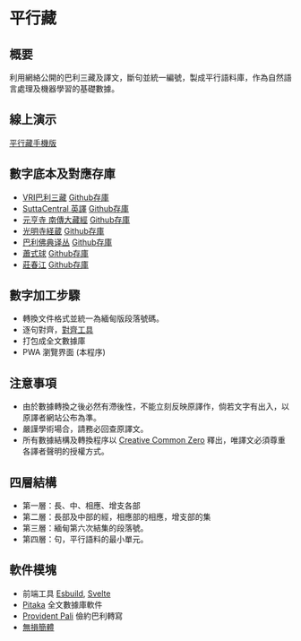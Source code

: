 # 平行藏

## 概要
利用網絡公開的巴利三藏及譯文，斷句並統一編號，製成平行語料庫，作為自然語言處理及機器學習的基礎數據。

## 線上演示
[平行藏手機版](https://nissaya.cn/sz/)

## 數字底本及對應存庫
- [VRI巴利三藏](https://tipitaka.org/)  [Github存庫](https://github.com/accelon/cs)
- [SuttaCentral 英譯](https://suttacentral.net)  [Github存庫](https://github.com/accelon/sc)
- [元亨寺 南傳大藏經](https://www.cbeta.org) [Github存庫](https://github.com/accelon/cb-n)
- [光明寺経蔵](https://komyojikyozo.web.fc2.com/) [Github存庫](https://github.com/accelon/kmj)
- [巴利佛典译丛](https://github.com/sutra-mobi/nikaya/tree/master/hzfxy) [Github存庫](https://github.com/accelon/sutra-mobi)
- [蕭式球](http://www.earlybuddhism.org.hk/?wp=3.1) [Github存庫](https://github.com/accelon/xsq)
- [莊春江](https://agama.buddhason.org/) [Github存庫](https://github.com/accelon/ccc)

## 數字加工步驟
- 轉換文件格式並統一為緬甸版段落號碼。
- 逐句對齊，[對齊工具](https://accelon.github.io/aligner)
- 打包成全文數據庫
- PWA 瀏覽界面 (本程序)

## 注意事項
- 由於數據轉換之後必然有滯後性，不能立刻反映原譯作，倘若文字有出入，以原譯者網站公布為準。
- 嚴謹學術場合，請務必回查原譯文。
- 所有數據結構及轉換程序以 [Creative Common Zero](https://creativecommons.org/publicdomain/zero/1.0/deed.zh) 釋出，唯譯文必須尊重各譯者聲明的授權方式。

## 四層結構
- 第一層：長、中、相應、增支各部
- 第二層：長部及中部的經，相應部的相應，增支部的集
- 第三層：緬甸第六次結集的段落號。
- 第四層：句，平行語料的最小單元。

## 軟件模塊
- 前端工具 [Esbuild](https://esbuild.github.io/), [Svelte](https://svelte.dev)
- [Pitaka](https://github.com/accelon/pitaka) 全文數據庫軟件
- [Provident Pali](https://github.com/dhamma/provident-pali) 儉約巴利轉寫
- [無損簡體](https://github.com/accelon/lossless-simplified-chinese)